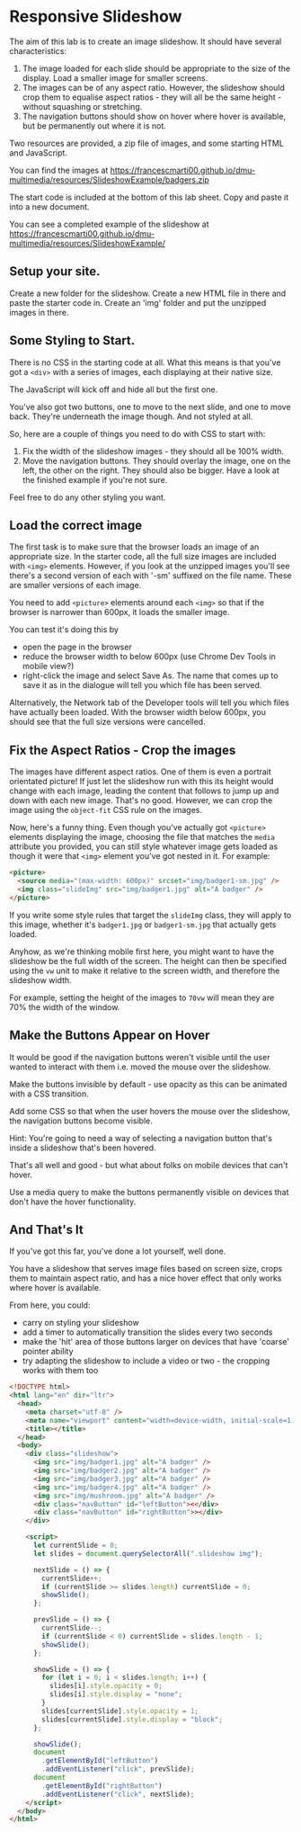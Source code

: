 # Responsive Slideshow

The aim of this lab is to create an image slideshow. It should have several characteristics:

1. The image loaded for each slide should be appropriate to the size of the display. Load a smaller image for smaller screens.
2. The images can be of any aspect ratio. However, the slideshow should crop them to equalise aspect ratios - they will all be the same height - without squashing or stretching.
3. The navigation buttons should show on hover where hover is available, but be permanently out where it is not.

Two resources are provided, a zip file of images, and some starting HTML and JavaScript.

You can find the images at <https://francescmarti00.github.io/dmu-multimedia/resources/SlideshowExample/badgers.zip>

The start code is included at the bottom of this lab sheet. Copy and paste it into a new document.

You can see a completed example of the slideshow at <https://francescmarti00.github.io/dmu-multimedia/resources/SlideshowExample/>

## Setup your site.

Create a new folder for the slideshow. Create a new HTML file in there and paste the starter code in. Create an 'img' folder and put the unzipped images in there.

## Some Styling to Start.

There is no CSS in the starting code at all. What this means is that you've got a `<div>` with a series of images, each displaying at their native size.

The JavaScript will kick off and hide all but the first one.

You've also got two buttons, one to move to the next slide, and one to move back. They're underneath the image though. And not styled at all.

So, here are a couple of things you need to do with CSS to start with:

1. Fix the width of the slideshow images - they should all be 100% width.
2. Move the navigation buttons. They should overlay the image, one on the left, the other on the right. They should also be bigger. Have a look at the finished example if you're not sure.

Feel free to do any other styling you want.

## Load the correct image

The first task is to make sure that the browser loads an image of an appropriate size. In the starter code, all the full size images are included with `<img>` elements. However, if you look at the unzipped images you'll see there's a second version of each with '-sm' suffixed on the file name. These are smaller versions of each image.

You need to add `<picture>` elements around each `<img>` so that if the browser is narrower than 600px, it loads the smaller image.

You can test it's doing this by

- open the page in the browser
- reduce the browser width to below 600px (use Chrome Dev Tools in mobile view?)
- right-click the image and select Save As. The name that comes up to save it as in the dialogue will tell you which file has been served.

Alternatively, the Network tab of the Developer tools will tell you which files have actually been loaded. With the browser width below 600px, you should see that the full size versions were cancelled.

## Fix the Aspect Ratios - Crop the images

The images have different aspect ratios. One of them is even a portrait orientated picture! If just let the slideshow run with this its height would change with each image, leading the content that follows to jump up and down with each new image. That's no good. However, we can crop the image using the `object-fit` CSS rule on the images.

Now, here's a funny thing. Even though you've actually got `<picture>` elements displaying the image, choosing the file that matches the `media` attribute you provided, you can still style whatever image gets loaded as though it were that `<img>` element you've got nested in it. For example:

```HTML
<picture>
  <source media="(max-width: 600px)" srcset="img/badger1-sm.jpg" />
  <img class="slideImg" src="img/badger1.jpg" alt="A badger" />
</picture>
```

If you write some style rules that target the `slideImg` class, they will apply to this image, whether it's `badger1.jpg` or `badger1-sm.jpg` that actually gets loaded.

Anyhow, as we're thinking mobile first here, you might want to have the slideshow be the full width of the screen. The height can then be specified using the `vw` unit to make it relative to the screen width, and therefore the slideshow width.

For example, setting the height of the images to `70vw` will mean they are 70% the width of the window.

## Make the Buttons Appear on Hover

It would be good if the navigation buttons weren't visible until the user wanted to interact with them i.e. moved the mouse over the slideshow.

Make the buttons invisible by default - use opacity as this can be animated with a CSS transition.

Add some CSS so that when the user hovers the mouse over the slideshow, the navigation buttons become visible.

Hint: You're going to need a way of selecting a navigation button that's inside a slideshow that's been hovered.

That's all well and good - but what about folks on mobile devices that can't hover.

Use a media query to make the buttons permanently visible on devices that don't have the hover functionality.

## And That's It

If you've got this far, you've done a lot yourself, well done.

You have a slideshow that serves image files based on screen size, crops them to maintain aspect ratio, and has a nice hover effect that only works where hover is available.

From here, you could:

- carry on styling your slideshow
- add a timer to automatically transition the slides every two seconds
- make the 'hit' area of those buttons larger on devices that have 'coarse' pointer ability
- try adapting the slideshow to include a video or two - the cropping works with them too

```HTML
<!DOCTYPE html>
<html lang="en" dir="ltr">
  <head>
    <meta charset="utf-8" />
    <meta name="viewport" content="width=device-width, initial-scale=1.0" />
    <title></title>
  </head>
  <body>
    <div class="slideshow">
      <img src="img/badger1.jpg" alt="A badger" />
      <img src="img/badger2.jpg" alt="A badger" />
      <img src="img/badger3.jpg" alt="A badger" />
      <img src="img/badger4.jpg" alt="A badger" />
      <img src="img/mushroom.jpg" alt="A badger" />
      <div class="navButton" id="leftButton"><</div>
      <div class="navButton" id="rightButton">></div>
    </div>

    <script>
      let currentSlide = 0;
      let slides = document.querySelectorAll(".slideshow img");

      nextSlide = () => {
        currentSlide++;
        if (currentSlide >= slides.length) currentSlide = 0;
        showSlide();
      };

      prevSlide = () => {
        currentSlide--;
        if (currentSlide < 0) currentSlide = slides.length - 1;
        showSlide();
      };

      showSlide = () => {
        for (let i = 0; i < slides.length; i++) {
          slides[i].style.opacity = 0;
          slides[i].style.display = "none";
        }
        slides[currentSlide].style.opacity = 1;
        slides[currentSlide].style.display = "block";
      };

      showSlide();
      document
        .getElementById("leftButton")
        .addEventListener("click", prevSlide);
      document
        .getElementById("rightButton")
        .addEventListener("click", nextSlide);
    </script>
  </body>
</html>
